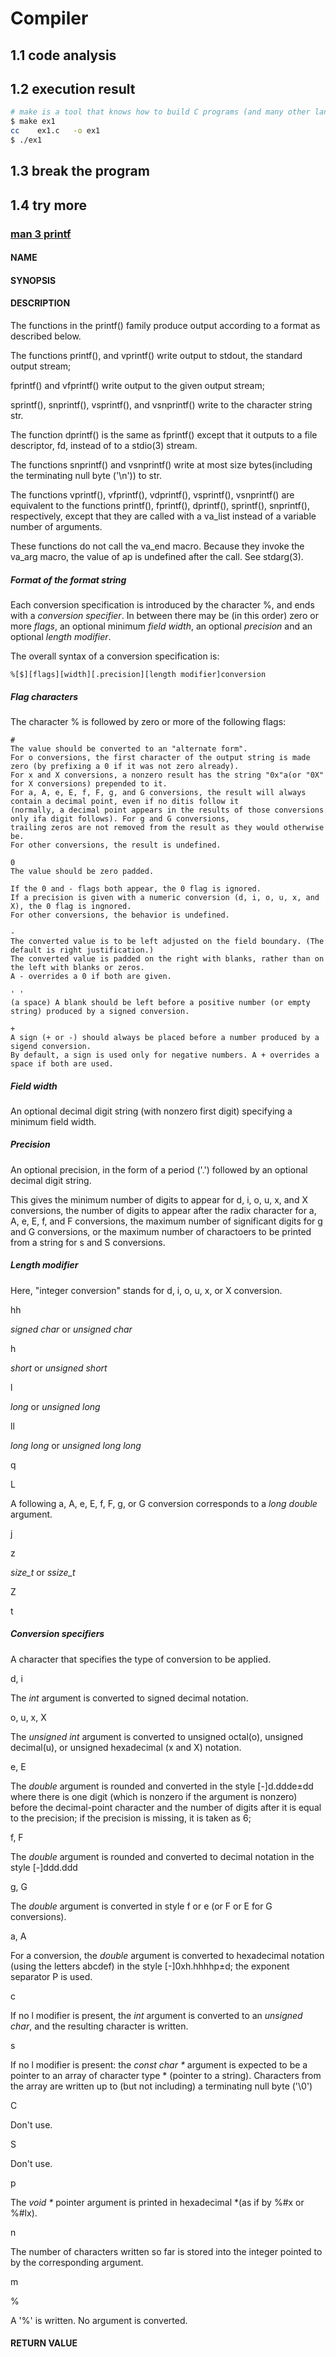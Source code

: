 # Compiler

## 1.1 code analysis

## 1.2 execution result

```bash
# make is a tool that knows how to build C programs (and many other languages).
$ make ex1
cc    ex1.c   -o ex1
$ ./ex1
```

## 1.3 break the program

## 1.4 try more

### [man 3 printf](https://man7.org/linux/man-pages/man3/printf.3.html)
  
#### NAME


#### SYNOPSIS


#### DESCRIPTION

The functions in the printf() family produce output according to a format as described below.

The functions printf(), and vprintf() write output to stdout, the standard output stream;

fprintf() and vfprintf() write output to the given output stream;

sprintf(), snprintf(), vsprintf(), and vsnprintf() write to the character string str.

The function dprintf() is the same as fprintf() except that it outputs to a file descriptor, fd, instead of to a stdio(3) stream.

The functions snprintf() and vsnprintf() write at most size bytes(including the terminating null byte ('\n')) to str.

The functions vprintf(), vfprintf(), vdprintf(), vsprintf(), vsnprintf() are equivalent to
the functions printf(), fprintf(), dprintf(), sprintf(), snprintf(), respectively,
except that they are called with a va_list instead of a variable number of arguments.

These functions do not call the va_end macro.
Because they invoke the va_arg macro, the value of ap is undefined after the call.  See stdarg(3).


##### Format of the format string

Each conversion specification is introduced by the character %, and ends with a *conversion specifier*.
In between there may be (in this order)
zero or more *flags*,
an optional minimum *field width*,
an optional *precision* and
an optional *length modifier*.

The overall syntax of a conversion specification is:

	%[$][flags][width][.precision][length modifier]conversion


##### Flag characters

The character % is followed by zero or more of the following flags:

	#
	The value should be converted to an "alternate form".
	For o conversions, the first character of the output string is made zero (by prefixing a 0 if it was not zero already).
	For x and X conversions, a nonzero result has the string "0x"a(or "0X" for X conversions) prepended to it.
	For a, A, e, E, f, F, g, and G conversions, the result will always contain a decimal point, even if no ditis follow it
	(normally, a decimal point appears in the results of those conversions only ifa digit follows). For g and G conversions,
	trailing zeros are not removed from the result as they would otherwise be.
	For other conversions, the result is undefined.

	0
	The value should be zero padded.

	If the 0 and - flags both appear, the 0 flag is ignored.
	If a precision is given with a numeric conversion (d, i, o, u, x, and X), the 0 flag is ingnored.
	For other conversions, the behavior is undefined.

	-
	The converted value is to be left adjusted on the field boundary. (The default is right justification.)
	The converted value is padded on the right with blanks, rather than on the left with blanks or zeros.
	A - overrides a 0 if both are given.

	' '
	(a space) A blank should be left before a positive number (or empty string) produced by a signed conversion.

	+
	A sign (+ or -) should always be placed before a number produced by a sigend conversion.
	By default, a sign is used only for negative numbers. A + overrides a space if both are used.


##### Field width

An optional decimal digit string (with nonzero first digit) specifying a minimum field width.



##### Precision

An optional precision, in the form of a period ('.') followed by an optional decimal digit string.

This gives
the minimum number of digits to appear for d, i, o, u, x, and X conversions,
the number of digits to appear after the radix character for a, A, e, E, f, and F conversions,
the maximum number of significant digits for g and G conversions, or
the maximum number of charactoers to be printed from a string for s and S conversions.


##### Length modifier

Here, "integer conversion" stands for d, i, o, u, x, or X conversion.


hh

*signed char* or *unsigned char*


h

*short* or *unsigned short*


l

*long* or *unsigned long*


ll

*long long* or *unsigned long long*

 
q


L

A following a, A, e, E, f, F, g, or G conversion corresponds to a *long double* argument.


j


z

*size_t* or *ssize_t*


Z


t


##### Conversion specifiers

A character that specifies the type of conversion to be applied.


d, i

The *int* argument is converted to signed decimal notation.


o, u, x, X

The *unsigned int* argument is converted to
unsigned octal(o),
unsigned decimal(u), or
unsigned hexadecimal (x and X) notation.


e, E

The *double* argument is rounded and converted in the style
[-]d.ddde±dd where there is one digit (which is nonzero if the argument is nonzero) before the decimal-point character
and the number of digits after it is equal to the precision;
if the precision is missing, it is taken as 6;


f, F

The *double* argument is rounded and converted to decimal notation in the style [-]ddd.ddd


g, G

The *double* argument is converted in style f or e (or F or E for G conversions).


a, A

For a conversion, the *double* argument is converted to hexadecimal notation (using the letters abcdef)
in the style [-]0xh.hhhhp±d;
the exponent separator P is used.


c

If no l modifier is present, the *int* argument is converted to an *unsigned char*, and the resulting character is written.


s

If no l modifier is present: the *const char \** argument is expected to be a pointer to an array of character type \* (pointer to a string).
Characters from the array are written up to (but not including) a terminating null byte ('\0')


C

Don't use.


S

Don't use.


p

The *void \** pointer argument is printed in hexadecimal \*(as if by %#x or %#lx).


n

The number of characters written so far is stored into the integer pointed to by the corresponding argument.


m


%

A '%' is written. No argument is converted.




#### RETURN VALUE
